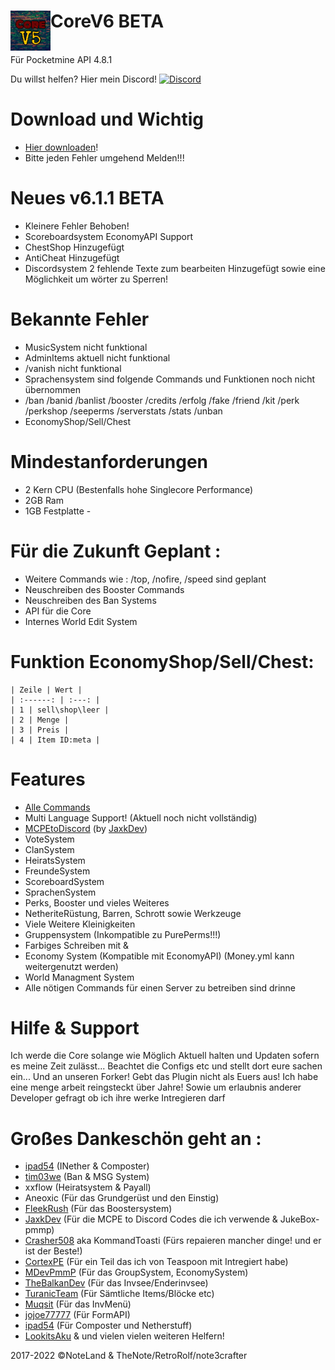<h1>CoreV6 BETA<img src="https://github.com/note3crafter/Core-V5/blob/main/resources/icon.png" height="64" width="64" align="left"></img></h1>
<br />
Für Pocketmine API 4.8.1


Du willst helfen? Hier mein Discord! [![Discord](https://img.shields.io/discord/427472879072968714.svg?style=flat-square&label=discord&colorB=7289da)](https://discord.gg/Pebq8Wu) <br>
# Download und Wichtig
- [Hier downloaden](https://poggit.pmmp.io/ci/note3crafter/Core-V6/Core-V6)!
- Bitte jeden Fehler umgehend Melden!!!

# Neues v6.1.1 BETA
- Kleinere Fehler Behoben! 
- Scoreboardsystem EconomyAPI Support
- ChestShop Hinzugefügt
- AntiCheat Hinzugefügt
- Discordsystem 2 fehlende Texte zum bearbeiten Hinzugefügt sowie eine Möglichkeit um wörter zu Sperren!

# Bekannte Fehler
- MusicSystem nicht funktional
- AdminItems aktuell nicht funktional
- /vanish nicht funktional
- Sprachensystem sind folgende Commands und Funktionen noch nicht übernommen
- /ban /banid /banlist /booster /credits /erfolg /fake /friend /kit /perk /perkshop /seeperms /serverstats /stats /unban
- EconomyShop/Sell/Chest
 
# Mindestanforderungen 
- 2 Kern CPU (Bestenfalls hohe Singlecore Performance)
- 2GB Ram 
- 1GB Festplatte -

# Für die Zukunft Geplant :
- Weitere Commands wie : /top, /nofire, /speed sind geplant
- Neuschreiben des Booster Commands
- Neuschreiben des Ban Systems
- API für die Core
- Internes World Edit System
# Funktion EconomyShop/Sell/Chest:
    | Zeile | Wert |
    | :------: | :---: |
    | 1 | sell\shop\leer |
    | 2 | Menge |
    | 3 | Preis |
    | 4 | Item ID:meta |
# Features
- [Alle Commands](https://github.com/note3crafter/Core-V6/blob/main/resources/commands.md)
- Multi Language Support! (Aktuell noch nicht vollständig)
- [MCPEtoDiscord](https://github.com/JaxkDev/MCPEToDiscord) (by [JaxkDev](https://github.com/JaxkDev))
- VoteSystem   
- ClanSystem
- HeiratsSystem
- FreundeSystem
- ScoreboardSystem
- SprachenSystem
- Perks, Booster und vieles Weiteres
- NetheriteRüstung, Barren, Schrott sowie Werkzeuge
- Viele Weitere Kleinigkeiten
- Gruppensystem (Inkompatible zu PurePerms!!!)
- Farbiges Schreiben mit &
- Economy System (Kompatible mit EconomyAPI) (Money.yml kann weitergenutzt werden)
- World Managment System
- Alle nötigen Commands für einen Server zu betreiben sind drinne

# Hilfe & Support
Ich werde die Core solange wie Möglich Aktuell halten und Updaten sofern es meine Zeit zulässt...
Beachtet die Configs etc und stellt dort eure sachen ein... 
Und an unseren Forker! Gebt das Plugin nicht als Euers aus! Ich habe eine menge arbeit reingsteckt über Jahre! Sowie um erlaubnis anderer Developer gefragt ob ich ihre werke Intregieren darf

# Großes Dankeschön geht an :
- [ipad54](https://github.com/ipad54) (INether & Composter)
- [tim03we](https://github.com/tim03we) (Ban & MSG System)
- xxflow (Heiratsystem & Payall)
- Aneoxic (Für das Grundgerüst und den Einstig)
- [FleekRush](https://github.com/FleekRush) (Für das Boostersystem)
- [JaxkDev](https://github.com/JaxkDev) (Für die MCPE to Discord Codes die ich verwende & JukeBox-pmmp)
- [Crasher508](https://github.com/Crasher508) aka KommandToasti (Fürs repaieren mancher dinge! und er ist der Beste!)
- [CortexPE](https://github.com/CortexPE) (Für ein Teil das ich von Teaspoon mit Intregiert habe) 
- [MDevPmmP](https://github.com/MarlonDevPMMP) (Für das GroupSystem, EconomySystem)
- [TheBalkanDev](https://github.com/TheBalkanDev) (Für das Invsee/Enderinvsee)  
- [TuranicTeam](https://github.com/TuranicTeam) (Für Sämtliche Items/Blöcke etc)
- [Muqsit](https://github.com/Muqsit) (Für das InvMenü)
- [jojoe77777](https://github.com/jojoe77777) (Für FormAPI)
- [ipad54](https://github.com/ipad54/INether) (Für Composter und Netherstuff)
- [LookitsAku](https://github.com/Akuroma) & und vielen vielen weiteren Helfern!

2017-2022 ©NoteLand & TheNote/RetroRolf/note3crafter







